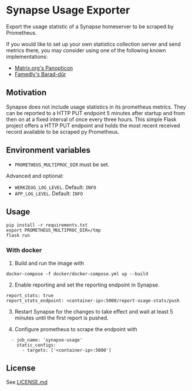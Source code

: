 # Synapse Usage Exporter

Export the usage statistic of a Synapse homeserver to be scraped by Prometheus.

If you would like to set up your own statistics collection server and send metrics there, you may consider using one of the following known implementations:

* [Matrix.org's Panopticon](https://github.com/matrix-org/panopticon)
* [Famedly's Barad-dûr](https://gitlab.com/famedly/infra/services/barad-dur)

## Motivation

Synapse does not include usage statistics in its prometheus metrics. They can be reported to a HTTP PUT endpoint 5 minutes after startup and from then on at a fixed interval of once every three hours. This simple Flask project offers a HTTP PUT endpoint and holds the most recent received record available to be scraped py Prometheus.

## Environment variables

- `PROMETHEUS_MULTIPROC_DIR` must be set.

Advanced and optional:

- `WERKZEUG_LOG_LEVEL`. Default: `INFO`
- `APP_LOG_LEVEL`. Default: `INFO`

## Usage

```
pip install -r requirements.txt
export PROMETHEUS_MULTIPROC_DIR=/tmp
flask run
```

### With docker

1. Build and run the image with 

```
docker-compose -f docker/docker-compose.yml up --build
```

2. Enable reporting and set the reporting endpoint in Synapse.

```
report_stats: true
report_stats_endpoint: <container-ip>:5000/report-usage-stats/push
```

3. Restart Synapse for the changes to take effect and wait at least 5 minutes until the first report is pushed.

4. Configure prometheus to scrape the endpoint with

```
  - job_name: 'synapse-usage'
    static_configs:
      - targets: ['<container-ip>:5000']
```

## License

See [LICENSE.md](LICENSE.md)



